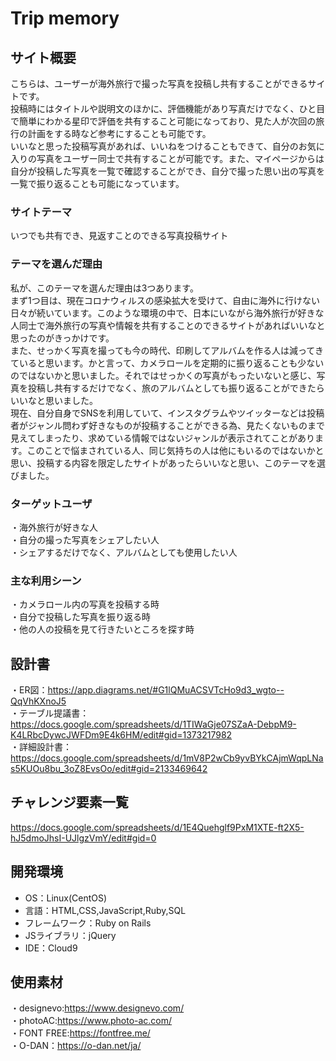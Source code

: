 # Trip memory

## サイト概要
こちらは、ユーザーが海外旅行で撮った写真を投稿し共有することができるサイトです。<br>
投稿時にはタイトルや説明文のほかに、評価機能があり写真だけでなく、ひと目で簡単にわかる星印で評価を共有すること可能になっており、見た人が次回の旅行の計画をする時など参考にすることも可能です。<br>
いいなと思った投稿写真があれば、いいねをつけることもできて、自分のお気に入りの写真をユーザー同士で共有することが可能です。また、マイページからは自分が投稿した写真を一覧で確認することができ、自分で撮った思い出の写真を一覧で振り返ることも可能になっています。


### サイトテーマ
いつでも共有でき、見返すことのできる写真投稿サイト

### テーマを選んだ理由
私が、このテーマを選んだ理由は3つあります。<br>
まず1つ目は、現在コロナウィルスの感染拡大を受けて、自由に海外に行けない日々が続いています。このような環境の中で、日本にいながら海外旅行が好きな人同士で海外旅行の写真や情報を共有することのできるサイトがあればいいなと思ったのがきっかけです。<br>
また、せっかく写真を撮っても今の時代、印刷してアルバムを作る人は減ってきていると思います。かと言って、カメラロールを定期的に振り返ることも少ないのではないかと思いました。それではせっかくの写真がもったいないと感じ、写真を投稿し共有するだけでなく、旅のアルバムとしても振り返ることができたらいいなと思いました。<br>
現在、自分自身でSNSを利用していて、インスタグラムやツイッターなどは投稿者がジャンル問わず好きなものが投稿することができる為、見たくないものまで見えてしまったり、求めている情報ではないジャンルが表示されてことがあります。このことで悩まされている人、同じ気持ちの人は他にもいるのではないかと思い、投稿する内容を限定したサイトがあったらいいなと思い、このテーマを選びました。

### ターゲットユーザ
・海外旅行が好きな人<br>
・自分の撮った写真をシェアしたい人<br>
・シェアするだけでなく、アルバムとしても使用したい人

### 主な利用シーン
・カメラロール内の写真を投稿する時<br>
・自分で投稿した写真を振り返る時<br>
・他の人の投稿を見て行きたいところを探す時

## 設計書
・ER図：https://app.diagrams.net/#G1lQMuACSVTcHo9d3_wgto--QqVhKXnoJ5<br>
・テーブル提議書：https://docs.google.com/spreadsheets/d/1TIWaGje07SZaA-DebpM9-K4LRbcDywcJWFDm9E4k6HM/edit#gid=1373217982<br>
・詳細設計書：https://docs.google.com/spreadsheets/d/1mV8P2wCb9yvBYkCAjmWqpLNas5KUOu8bu_3oZ8EvsOo/edit#gid=2133469642

## チャレンジ要素一覧
https://docs.google.com/spreadsheets/d/1E4Quehglf9PxM1XTE-ft2X5-hJ5dmoJhsI-UJlgzVmY/edit#gid=0

## 開発環境
- OS：Linux(CentOS)
- 言語：HTML,CSS,JavaScript,Ruby,SQL
- フレームワーク：Ruby on Rails
- JSライブラリ：jQuery
- IDE：Cloud9

## 使用素材
・designevo:https://www.designevo.com/<br>
・photoAC:https://www.photo-ac.com/<br>
・FONT FREE:https://fontfree.me/<br>
・O-DAN：https://o-dan.net/ja/
